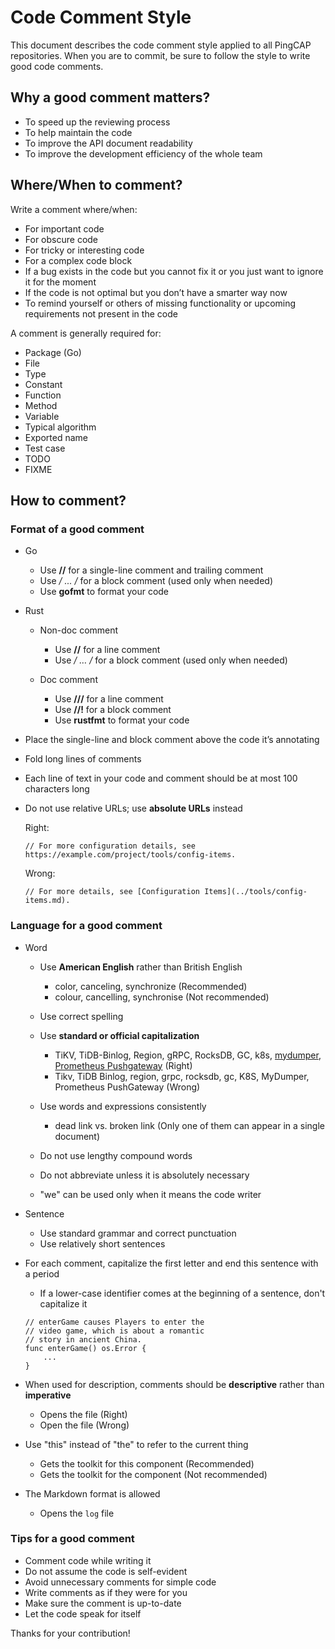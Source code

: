 # Code Comment Style

This document describes the code comment style applied to all PingCAP repositories. When you are to commit, be sure to follow the style to write good code comments.

## Why a good comment matters?

- To speed up the reviewing process
- To help maintain the code
- To improve the API document readability
- To improve the development efficiency of the whole team

## Where/When to comment?

Write a comment where/when:

- For important code
- For obscure code
- For tricky or interesting code
- For a complex code block
- If a bug exists in the code but you cannot fix it or you just want to ignore it for the moment
- If the code is not optimal but you don’t have a smarter way now
- To remind yourself or others of missing functionality or upcoming requirements not present in the code

A comment is generally required for:

- Package (Go)
- File
- Type
- Constant 
- Function
- Method
- Variable
- Typical algorithm
- Exported name
- Test case
- TODO
- FIXME

## How to comment?

### Format of a good comment

- Go
    
    - Use **//** for a single-line comment and trailing comment
    - Use **/* ... */** for a block comment (used only when needed)
    - Use **gofmt** to format your code

- Rust
    
    - Non-doc comment
        
        - Use **//** for a line comment
        - Use **/* … */** for a block comment (used only when needed)
    
    - Doc comment
        
        - Use **///** for a line comment
        - Use **//!** for a block comment
        - Use **rustfmt** to format your code

- Place the single-line and block comment above the code it’s annotating
- Fold long lines of comments
- Each line of text in your code and comment should be at most 100 characters long
- Do not use relative URLs; use **absolute URLs** instead

    Right:
    
    ```
    // For more configuration details, see https://example.com/project/tools/config-items.  
    ```
    
    Wrong:
    
    ```
    // For more details, see [Configuration Items](../tools/config-items.md).
    ```

### Language for a good comment

- Word
    
    - Use **American English** rather than British English
        
        - color, canceling, synchronize     (Recommended)
        - colour, cancelling, synchronise   (Not recommended)
    
    - Use correct spelling

    - Use **standard or official capitalization**
        
        - TiKV, TiDB-Binlog, Region, gRPC, RocksDB, GC, k8s, [mydumper](https://github.com/maxbube/mydumper), [Prometheus Pushgateway](https://github.com/prometheus/pushgateway)   (Right)
        - Tikv, TiDB Binlog, region, grpc, rocksdb, gc, K8S, MyDumper, Prometheus PushGateway   (Wrong)

    - Use words and expressions consistently
        
        - dead link vs. broken link (Only one of them can appear in a single document)
    
    - Do not use lengthy compound words

    - Do not abbreviate unless it is absolutely necessary

    - "we" can be used only when it means the code writer

- Sentence

    - Use standard grammar and correct punctuation
    - Use relatively short sentences

- For each comment, capitalize the first letter and end this sentence with a period
    
    - If a lower-case identifier comes at the beginning of a sentence, don't capitalize it

    ```
    // enterGame causes Players to enter the 
    // video game, which is about a romantic
    // story in ancient China.
    func enterGame() os.Error {
        ...
    }
    ```

- When used for description, comments should be **descriptive** rather than **imperative**

    - Opens the file   (Right)
    - Open the file    (Wrong)       

- Use "this" instead of "the" to refer to the current thing
    
    - Gets the toolkit for this component   (Recommended)
    - Gets the toolkit for the component    (Not recommended)

- The Markdown format is allowed
    
    - Opens the `log` file  

### Tips for a good comment

- Comment code while writing it
- Do not assume the code is self-evident
- Avoid unnecessary comments for simple code
- Write comments as if they were for you
- Make sure the comment is up-to-date
- Let the code speak for itself

Thanks for your contribution!
